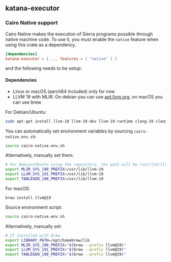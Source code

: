 ## katana-executor

### Cairo Native support

Cairo Native makes the execution of Sierra programs possible through native machine code. To use it, you must enable the `native` feature when using this crate as a dependency,

```toml
[dependencies]
katana-executor = { .., features = [ "native" ] }
```

and the following needs to be setup:

#### Dependencies
- Linux or macOS (aarch64 included) only for now
- LLVM 19 with MLIR: On debian you can use [apt.llvm.org](https://apt.llvm.org/), on macOS you can use brew

For Debian/Ubuntu:

```bash
sudo apt-get install llvm-19 llvm-19-dev llvm-19-runtime clang-19 clang-tools-19 lld-19 libpolly-19-dev libmlir-19-dev mlir-19-tools
```

You can automatically set environment variables by sourcing `cairo-native.env.sh`:
```bash
source cairo-native.env.sh
```

Alternatively, manually set them:

```bash
# For Debian/Ubuntu using the repository, the path will be /usr/lib/llvm-19
export MLIR_SYS_190_PREFIX=/usr/lib/llvm-19
export LLVM_SYS_191_PREFIX=/usr/lib/llvm-19
export TABLEGEN_190_PREFIX=/usr/lib/llvm-19
```

For macOS:

```console
brew install llvm@19
```

Source environment script:
```bash
source cairo-native.env.sh
```

Alternatively, manually set:
```bash
# If installed with brew
export LIBRARY_PATH=/opt/homebrew/lib
export MLIR_SYS_190_PREFIX="$(brew --prefix llvm@19)"
export LLVM_SYS_191_PREFIX="$(brew --prefix llvm@19)"
export TABLEGEN_190_PREFIX="$(brew --prefix llvm@19)"
```
